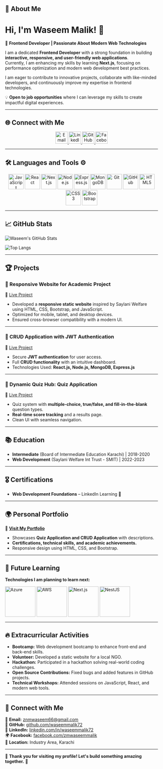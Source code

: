 <!--
**waseemmalik72/waseemmalik72** is a ✨ _special_ ✨ repository because its `README.md` (this file) appears on your GitHub profile.

Here are some ideas to get you started:

- 🔭 I’m currently working on ...
- 🌱 I’m currently learning ...
- 👯 I’m looking to collaborate on ...
- 🤔 I’m looking for help with ...
- 💬 Ask me about ...
- 📫 How to reach me: ...
- 😄 Pronouns: ...
- ⚡ Fun fact: ...
-->

## 🚀 About Me

# Hi, I'm Waseem Malik! 👋  

🚀 **Frontend Developer | Passionate About Modern Web Technologies**  

I am a dedicated **Frontend Developer** with a strong foundation in building **interactive, responsive, and user-friendly web applications**.  
Currently, I am enhancing my skills by learning **Next.js**, focusing on performance optimization and modern web development best practices.  

I am eager to contribute to innovative projects, collaborate with like-minded developers, and continuously improve my expertise in frontend technologies.  

💡 **Open to job opportunities** where I can leverage my skills to create impactful digital experiences.  

---

## 🌐 Connect with Me  

<p align="center">
  <a href="mailto:znmwaseem66@gmail.com" target="_blank">
    <img src="https://cdn.jsdelivr.net/gh/devicons/devicon/icons/google/google-original.svg" alt="Email" width="40" height="40"/>
  </a>
  <a href="https://www.linkedin.com/in/waseemmalik72/" target="_blank">
    <img src="https://cdn.jsdelivr.net/gh/devicons/devicon/icons/linkedin/linkedin-original.svg" alt="LinkedIn" width="40" height="40"/>
  </a>
  <a href="https://github.com/waseemmalik72" target="_blank">
    <img src="https://cdn.jsdelivr.net/gh/devicons/devicon/icons/github/github-original.svg" alt="GitHub" width="40" height="40"/>
  </a>
  <a href="https://www.facebook.com/zmwaseemmalik" target="_blank">
    <img src="https://cdn.jsdelivr.net/gh/devicons/devicon/icons/facebook/facebook-original.svg" alt="Facebook" width="40" height="40"/>
  </a>
</p>

---


## 🛠️ Languages and Tools ⚙️  

<p align="center">
  <img src="https://cdn.jsdelivr.net/gh/devicons/devicon/icons/javascript/javascript-original.svg" alt="JavaScript" width="50"/>
  <img src="https://cdn.jsdelivr.net/gh/devicons/devicon/icons/react/react-original.svg" alt="React" width="50"/>
  <img src="https://cdn.jsdelivr.net/gh/devicons/devicon/icons/nextjs/nextjs-original.svg" alt="Next.js" width="50"/>
  <img src="https://cdn.jsdelivr.net/gh/devicons/devicon/icons/nodejs/nodejs-original.svg" alt="Node.js" width="50"/>
  <img src="https://cdn.jsdelivr.net/gh/devicons/devicon/icons/express/express-original.svg" alt="Express.js" width="50"/>
  <img src="https://cdn.jsdelivr.net/gh/devicons/devicon/icons/mongodb/mongodb-original.svg" alt="MongoDB" width="50"/>
  <img src="https://cdn.jsdelivr.net/gh/devicons/devicon/icons/git/git-original.svg" alt="Git" width="50"/>
  <img src="https://cdn.jsdelivr.net/gh/devicons/devicon/icons/github/github-original.svg" alt="GitHub" width="50"/>
  <img src="https://cdn.jsdelivr.net/gh/devicons/devicon/icons/html5/html5-original.svg" alt="HTML5" width="50"/>
  <img src="https://cdn.jsdelivr.net/gh/devicons/devicon/icons/css3/css3-original.svg" alt="CSS3" width="50"/>
  <img src="https://cdn.jsdelivr.net/gh/devicons/devicon/icons/bootstrap/bootstrap-original.svg" alt="Bootstrap" width="50"/>
</p>

---

## 📈 GitHub Stats

![Waseem's GitHub Stats](https://github-readme-stats.vercel.app/api?username=waseemmalik72&show_icons=true&theme=react&hide_border=true&count_private=true&custom_title=Waseem's%20GitHub%20Stats)  

![Top Langs](https://github-readme-stats.vercel.app/api/top-langs/?username=waseemmalik72&layout=compact&theme=react&hide_border=true)

---

## 🏆 Projects

### 🔹 Responsive Website for Academic Project

🔗 [Live Project](https://saylani.futureai.me/)

- Developed a **responsive static website** inspired by Saylani Welfare using HTML, CSS, Bootstrap, and JavaScript.
- Optimized for mobile, tablet, and desktop devices.
- Ensured cross-browser compatibility with a modern UI.

---

### 🔹 CRUD Application with JWT Authentication

🔗 [Live Project](https://crud.futureai.me/)

- Secure **JWT authentication** for user access.
- Full **CRUD functionality** with an intuitive dashboard.
- Technologies Used: **React.js, Node.js, MongoDB, Express.js**

---

### 🔹 Dynamic Quiz Hub: Quiz Application

🔗 [Live Project](https://quiz.futureai.me/)

- Quiz system with **multiple-choice, true/false, and fill-in-the-blank** question types.
- **Real-time score tracking** and a results page.
- Clean UI with seamless navigation.

---

## 📚 Education

- **Intermediate** (Board of Intermediate Education Karachi) | 2018-2020
- **Web Development** (Saylani Welfare Int Trust - SMIT) | 2022-2023

---

## 🎖 Certifications

- **Web Development Foundations** – LinkedIn Learning 📜

---

## 🌍 Personal Portfolio

🔗 **[Visit My Portfolio](https://waseem.futureai.me/)**

- Showcases **Quiz Application and CRUD Application** with descriptions.
- **Certifications, technical skills, and academic achievements.**
- Responsive design using HTML, CSS, and Bootstrap.

---

## 🚀 Future Learning  

**Technologies I am planning to learn next:**  

<p align="left">
  <img src="https://upload.wikimedia.org/wikipedia/commons/a/a8/Microsoft_Azure_Logo.svg" alt="Azure" width="100"/>
  <img src="https://upload.wikimedia.org/wikipedia/commons/9/93/Amazon_Web_Services_Logo.svg" alt="AWS" width="100"/>
  <img src="https://upload.wikimedia.org/wikipedia/commons/8/8e/Nextjs-logo.svg" alt="Next.js" width="100"/>
  <img src="https://upload.wikimedia.org/wikipedia/commons/a/a8/NestJS.svg" alt="NestJS" width="100"/>
</p>

---

## 🔥 Extracurricular Activities

- **Bootcamp:** Web development bootcamp to enhance front-end and back-end skills.
- **Volunteer:** Developed a static website for a local NGO.
- **Hackathon:** Participated in a hackathon solving real-world coding challenges.
- **Open Source Contributions:** Fixed bugs and added features in GitHub projects.
- **Technical Workshops:** Attended sessions on JavaScript, React, and modern web tools.

---

## 🔗 Connect with Me  

📧 **Email:** [znmwaseem66@gmail.com](mailto:znmwaseem66@gmail.com)  
💼 **GitHub:** [github.com/waseemmalik72](https://github.com/waseemmalik72)  
🔗 **LinkedIn:** [linkedin.com/in/waseemmalik72](https://www.linkedin.com/in/waseemmalik72/)  
🌍 **Facebook:** [facebook.com/zmwaseemmalik](https://www.facebook.com/zmwaseemmalik)  
📍 **Location:** Industry Area, Karachi  


---

🔹 **Thank you for visiting my profile! Let's build something amazing together.** 🚀
